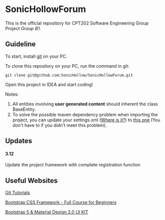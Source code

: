 # SonicHollowForum
This is the official repository for CPT202 Software Engineering Group Project *Group B1*.

## Guideline

To start, install [git](https://git-scm.com/book/zh/v2/%E8%B5%B7%E6%AD%A5-%E5%AE%89%E8%A3%85-Git) on your PC. 

To clone this repository on your PC, run the command in git:

`git clone git@github.com:SonicHollow/SonicHollowForum.git`

Open this project in IDEA and start coding!

Notes: 

1. All entities involving **user generated content** should inherent the class BaseEntity.
2. To solve the possible maven dependency problem when importing the project, you can update your settings.xml ([Where is it?](https://www.cnblogs.com/Small-sunshine/p/11640576.html))  to [this one](https://pan.baidu.com/s/1_0r18fd85cthx7hef4n3cA?pwd=o3kv) (You don't have to if you didn't meet this problem). 

## Updates

#### 3.12

Update the project framework with complete registration function

## Useful Websites

[Git Tutorials](https://www.runoob.com/git/git-basic-operations.html)

[Bootstrap CSS Framework - Full Course for Beginners](https://www.youtube.com/watch?v=-qfEOE4vtxE)

[Bootstrap 5 & Material Design 2.0 UI KIT](https://github.com/mdbootstrap/mdb-ui-kit)

